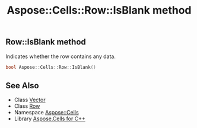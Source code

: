 ﻿---
title: Aspose::Cells::Row::IsBlank method
linktitle: IsBlank
second_title: Aspose.Cells for C++ API Reference
description: 'Aspose::Cells::Row::IsBlank method. Indicates whether the row contains any data in C++.'
type: docs
weight: 700
url: /cpp/aspose.cells/row/isblank/
---
## Row::IsBlank method


Indicates whether the row contains any data.

```cpp
bool Aspose::Cells::Row::IsBlank()
```

## See Also

* Class [Vector](../../vector/)
* Class [Row](../)
* Namespace [Aspose::Cells](../../)
* Library [Aspose.Cells for C++](../../../)
